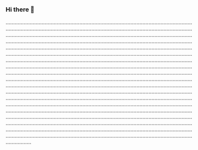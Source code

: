 ### Hi there 👋

.....................................................................................................................................................................................................................................................................................................................................................................................................................................................................................................................................................................................................................................................................................................................................................................................................................................................................................................................................................................................................................................................................................................................................................................................................................................................................................................................................................................................................................................................................................................................................................................................................................................................................................................................................................................................................................................................................................................................................................................................................................................................................................................................................................................................................................................................................................................................................................................................................................................................................